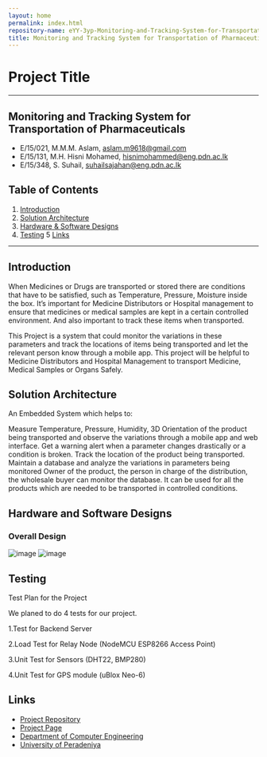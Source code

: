 ```yaml
---
layout: home
permalink: index.html
repository-name: eYY-3yp-Monitoring-and-Tracking-System-for-Transportation-of-Pharmaceuticals
title: Monitoring and Tracking System for Transportation of Pharmaceuticals
---
```


# Project Title

---

## Monitoring and Tracking System for Transportation of Pharmaceuticals
-  E/15/021, M.M.M. Aslam, [aslam.m9618@gmail.com](mailto:aslam.m9618@gmail.com)
-  E/15/131, M.H. Hisni Mohamed, [hisnimohammed@eng.pdn.ac.lk](mailto:hisnimohammed@eng.pdn.ac.lk)
-  E/15/348, S. Suhail, [suhailsajahan@eng.pdn.ac.lk](mailto:suhailsajahan@eng.pdn.ac.lk)

## Table of Contents
1. [Introduction](#introduction)
2. [Solution Architecture](#solution-architecture )
3. [Hardware & Software Designs](#hardware-and-software-designs)
4. [Testing](#testing)
5 [Links](#links)

---

## Introduction

When Medicines or Drugs are transported or stored there are conditions that have to be satisfied, such as Temperature, Pressure, Moisture inside the box. It’s important for Medicine Distributors or Hospital management to ensure that medicines or medical samples are kept in a certain controlled environment. And also important to track these items when transported.

This Project is a system that could monitor the variations in these parameters and track the locations of items being transported and let the relevant person know through a mobile app. This project will be helpful to Medicine Distributors and Hospital Management to transport Medicine, Medical Samples or Organs Safely.

## Solution Architecture

An Embedded System which helps to:

Measure Temperature, Pressure, Humidity, 3D Orientation of the product being transported and observe the variations through a mobile app and web interface.
Get a warning alert when a parameter changes drastically or a condition is broken.
Track the location of the product being transported.
Maintain a database and analyze the variations in parameters being monitored
Owner of the product, the person in charge of the distribution, the wholesale buyer can monitor the database.
It can be used for all the products which are needed to be transported in controlled conditions.

## Hardware and Software Designs
### Overall Design
![image](https://user-images.githubusercontent.com/73756777/119254727-a2e0c600-bbd5-11eb-894f-045d7a131fde.png)
![image](https://user-images.githubusercontent.com/73756777/119254752-d15ea100-bbd5-11eb-8396-7d263c64faae.png)




## Testing
Test Plan for the Project

We planed to do 4 tests for our project.

1.Test for Backend Server

2.Load Test for Relay Node (NodeMCU ESP8266 Access Point)

3.Unit Test for Sensors (DHT22, BMP280)

4.Unit Test for GPS module (uBlox Neo-6)

## Links  
- <a href = "https://github.com/cepdnaclk/e15-3yp-Monitoring-and-Tracking-System-for-Transportation-of-Pharmaceuticals" target = "_blank"> Project Repository </a>
- <a href = "https://cepdnaclk.github.io/e15-3yp-Monitoring-and-Tracking-System-for-Transportation-of-Pharmaceuticals/" target = "_blank">Project Page</a>
- <a href = "http://www.ce.pdn.ac.lk/" target = "_blank">Department of Computer Engineering</a>
- <a href = "https://eng.pdn.ac.lk/" target = "_blank">University of Peradeniya</a>



[//]: # (Please refer this to learn more about Markdown syntax)
[//]: # (https://github.com/adam-p/markdown-here/wiki/Markdown-Cheatsheet)
